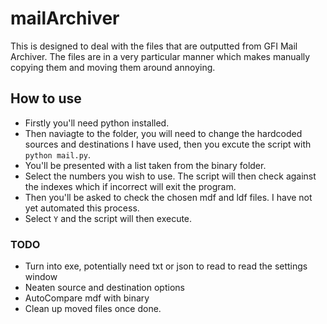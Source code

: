 # mailArchiver
This is designed to deal with the files that are outputted from GFI Mail Archiver. The files are in a very particular manner which makes manually copying them and moving them around annoying. 

## How to use
- Firstly you'll need python installed. 
- Then naviagte to the folder, you will need to change the hardcoded sources and destinations I have used, then you excute the script with `python mail.py`. 
- You'll be presented with a list taken from the binary folder. 
- Select the numbers you wish to use. The script will then check against the indexes which if incorrect will exit the program. 
- Then you'll be asked to check the chosen mdf and ldf files. I have not yet automated this process. 
- Select `Y` and the script will then execute. 

### TODO
- Turn into exe, potentially need txt or json to read to read the settings window
- Neaten source and destination options
- AutoCompare mdf with binary
- Clean up moved files once done. 